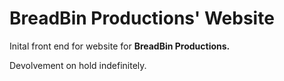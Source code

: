 # BreadBin Productions' Website

Inital front end for website for **BreadBin Productions.**

Devolvement on hold indefinitely.
